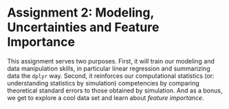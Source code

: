 # Assignment 2: Modeling, Uncertainties and Feature Importance
This assignment serves two purposes. First, it will train our modeling and data manipulation skills, in particular linear regression and summarizing data the `dplyr` way. Second, it reinforces our computational statistics (or: understanding statistics by simulation) competencies by comparing theoretical standard errors to those obtained by simulation. And as a bonus, we get to explore a cool data set and learn about *feature importance*.

